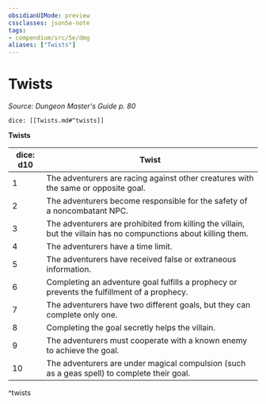 ```yaml
---
obsidianUIMode: preview
cssclasses: json5e-note
tags:
- compendium/src/5e/dmg
aliases: ["Twists"]
---
```

# Twists
*Source: Dungeon Master's Guide p. 80* 

`dice: [[Twists.md#^twists]]`

**Twists**

| dice: d10 | Twist |
|-----------|-------|
| 1 | The adventurers are racing against other creatures with the same or opposite goal. |
| 2 | The adventurers become responsible for the safety of a noncombatant NPC. |
| 3 | The adventurers are prohibited from killing the villain, but the villain has no compunctions about killing them. |
| 4 | The adventurers have a time limit. |
| 5 | The adventurers have received false or extraneous information. |
| 6 | Completing an adventure goal fulfills a prophecy or prevents the fulfillment of a prophecy. |
| 7 | The adventurers have two different goals, but they can complete only one. |
| 8 | Completing the goal secretly helps the villain. |
| 9 | The adventurers must cooperate with a known enemy to achieve the goal. |
| 10 | The adventurers are under magical compulsion (such as a geas spell) to complete their goal. |
^twists